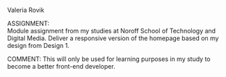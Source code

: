 Valeria Rovik

ASSIGNMENT:  
Module assignment from my studies at Noroff School of Technology and Digital Media.
Deliver a responsive version of the homepage based on my design from Design 1.

COMMENT: 
This will only be used for learning purposes in my study to become a better front-end developer.
